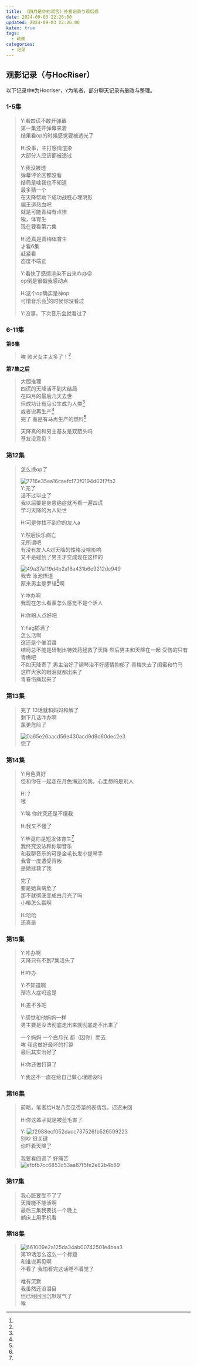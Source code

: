 ```yaml
---
title: 《四月是你的谎言》补番记录与观后感
date: 2024-09-03 22:26:00
updated: 2024-09-03 22:26:00
katex: true
tags:
  - 动画
categories:
  - 记录
---
```


## 观影记录（与HocRiser）

以下记录中`H`为Hocriser，`Y`为笔者，部分聊天记录有删改与整理。

### 1-5集

> Y:看四谎不敢开弹幕<br>第一集还开弹幕来着<br>结果看op的时候感觉要被透光了
> 
> H:没事，主打感情渲染<br>大部分人应该都被透过
> 
> Y:我没被透<br>弹幕评论区都没看<br>结局是啥我也不知道<br>最多猜一个<br>在天降帮助下成功战胜心理阴影<br>偏王道热血吧<br>就是可能青梅有点惨<br>唉，体育生<br>现在要看第六集
> 
> H:还真是青梅体育生<br>
> 才看6集<br>
> 赶紧看<br>
> 态度不端正
> 
> Y:看快了感情渲染不出来咋办😡<br>
> op倒是很戳我感动点
> 
> H:这个op确实是神op<br>
> 可惜音乐会[^1]的时候你没看过
> 
> Y:没事，下次音乐会就看过了


### 6-11集

**第6集**
> 唉 败犬女主太多了！[^2]

**第7集之后**
> 大胆推理<br>
> 四谎的天降活不到大结局<br>
> 在四月的最后几天去世<br>
> 但成功让有马公生成为人类[^3]<br>
> 或者说再生产[^4]<br>
> 完了
> 薰是有马再生产的燃料[^4]
>
> 天降真的和男主基友是双箭头吗<br>
> 基友没意见？

### 第12集

> 怎么换op了
>
> ![7716e35ea16caefcf73f0194d02f7fb2](https://github.com/atoposyz/picx-images-hosting/raw/master/7716e35ea16caefcf73f0194d02f7fb2.7i0c07uy3u.webp)<br>
> Y:完了<br>
> 活不过毕业了<br>
> 我以后要是身患绝症就再看一遍四谎<br>
> 学习天降的为人处世
> 
> H:可是你找不到你的友人a
> 
> Y:然后快乐病亡<br>
> 无所谓吧<br>
> 有没有友人A对天降的性格没啥影响<br>
> 又不是碰到了男主才变成现在这样的
> 
> ![49a37a119d4b2a18a431b6e9212de949](https://github.com/atoposyz/picx-images-hosting/raw/master/49a37a119d4b2a18a431b6e9212de949.32hwuyiwjm.webp)<br>
> 我去 泳池悟道<br>
> 原来男主是罗辑[^5]啊
>
> Y:咋办啊<br>
> 我现在怎么看薰怎么感觉不是个活人
> 
> H:你盼人点好吧
> 
> Y:flag插满了<br>
> 怎么活啊<br>
> 这还是个催泪番<br>
> 结局总不能是研制出特效药拯救了天降 然后男主和天降在一起 受伤的只有青梅吧<br>
> 不如天降寄了 男主治好了钢琴治不好感情抑郁了 青梅失去了闺蜜和竹马 <br>
> 这样大家的眼泪就都出来了<br>
> 青春伤痛起来了

### 第13集

> 完了 13话就和妈妈和解了<br>
> 剩下几话咋办啊<br>
> 薰更危险了
> 
> ![0a65e26aacd56e430acd9d9d60dec2e3](https://github.com/atoposyz/picx-images-hosting/raw/master/0a65e26aacd56e430acd9d9d60dec2e3.1aoy01zosw.webp)<br>
> 完了

### 第14集

> Y:月色真好<br>
> 但和你在一起走在月色海边的我，心里想的是别人<br>
> 
> H:？<br>
> 哦
> 
> Y:唉 你终究还是不懂我
> 
> H:我又不懂了
> 
> Y:毕竟你是短发体育生[^2]<br>
> 我终究没法和你聊音乐<br>
> 和我聊音乐的可是金毛长发小提琴手<br>
> 我曾一度遭受背叛<br>
> 是她拯救了我
> 
> 完了<br>
> 要是她真病危了<br>
> 那不就彻底变成白月光了吗<br>
> 小椿怎么赢啊
> 
> H:哈哈<br>
> 还真是

### 第15集

> Y:咋办啊<br>
> 天降只有不到7集活头了
> 
> H:咋办
> 
> Y:不知道啊<br>
> 渐冻人症吗这是
> 
> H:差不多吧
> 
> Y:感觉和他妈妈一样<br>
> 男主要是没法彻底走出来就彻底走不出来了
> 
> 一个妈妈 一个白月光 都（因你）而去<br>
> 唉 我这做好最坏的打算<br>
> 最后其实治好了
> 
> H:你还做打算了
> 
> Y:我这不一直在给自己做心理建设吗

### 第16集

> 前略，笔者给H发八奈见杏菜的表情包，迟迟未回
> 
> H:你这辈子就是被蓝毛害了
> 
> Y:
> ![f2988ecf052dacc737526fb526599223](https://github.com/atoposyz/picx-images-hosting/raw/master/f2988ecf052dacc737526fb526599223.2rv31tmrl3.webp)<br>
> 别吵 很关键<br>
> 你吓着天降了
>
> 我要看四谎了 好痛苦<br>
> ![efbfb7cc6853c53aa87f5fe2e82b4b89](https://github.com/atoposyz/picx-images-hosting/raw/master/efbfb7cc6853c53aa87f5fe2e82b4b89.1aoy02k87x.webp)

### 第17集

> 我心脏要受不了了<br>
> 天降能不能活啊<br>
> 最后三集我要找一个晚上<br>
> 躺床上用手机看

### 第18集

> ![661009e2a125da34ab00742501e4baa3](https://github.com/atoposyz/picx-images-hosting/raw/master/661009e2a125da34ab00742501e4baa3.7ljxxy979l.webp)<br>
> 第19话怎么这么一个标题<br>
> 和谁说再见啊<br>
> 不看了 我怕看完这话睡不着觉了
>
> 唯有沉默<br>
> 我虽然还没泪目<br>
> 但已经回回沉默叹气了<br>
> 唉

[^1]: 
[^2]:
[^3]:
[^4]:
[^5]: 
